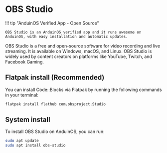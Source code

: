# OBS Studio

!!! tip "AnduinOS Verified App - Open Source"

    OBS Studio is an AnduinOS verified app and it runs awesome on AnduinOS, with easy installation and automatic updates.

OBS Studio is a free and open-source software for video recording and live streaming. It is available on Windows, macOS, and Linux. OBS Studio is widely used by content creators on platforms like YouTube, Twitch, and Facebook Gaming.

## Flatpak install (Recommended)

You can install Code::Blocks via Flatpak by running the following commands in your terminal:

```bash
flatpak install flathub com.obsproject.Studio
```

## System install

To install OBS Studio on AnduinOS, you can run:

```bash
sudo apt update
sudo apt install obs-studio
```
